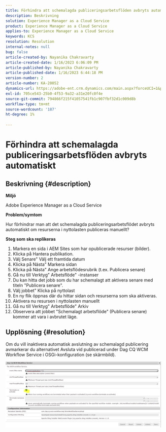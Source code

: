 ```yaml
---
title: Förhindra att schemalagda publiceringsarbetsflöden avbryts automatiskt
description: Beskrivning
solution: Experience Manager as a Cloud Service
product: Experience Manager as a Cloud Service
applies-to: Experience Manager as a Cloud Service
keywords: KCS
resolution: Resolution
internal-notes: null
bug: false
article-created-by: Nayanika Chakravarty
article-created-date: 1/16/2023 6:06:09 PM
article-published-by: Nayanika Chakravarty
article-published-date: 1/16/2023 6:44:18 PM
version-number: 2
article-number: KA-20052
dynamics-url: https://adobe-ent.crm.dynamics.com/main.aspx?forceUCI=1&pagetype=entityrecord&etn=knowledgearticle&id=d9c58173-c895-ed11-aad1-6045bd006149
exl-id: 705ce543-25b0-4f53-9a32-a31e20fc0f4e
source-git-commit: 794866f215f41057541fb1c907fbf32d1c009d8b
workflow-type: tm+mt
source-wordcount: '187'
ht-degree: 1%

---
```


# Förhindra att schemalagda publiceringsarbetsflöden avbryts automatiskt

## Beskrivning {#description}


<b>Miljö</b>

Adobe Experience Manager as a Cloud Service

<b>Problem/symtom</b>

Hur förhindrar man att det schemalagda publiceringsarbetsflödet avbryts automatiskt om resurserna i nyttolasten publiceras manuellt?

<b>Steg som ska replikeras</b>

1. Markera en sida i AEM Sites som har opublicerade resurser (bilder).
2. Klicka på Hantera publikation.
3. Välj Senare&quot; Välj ett framtida datum
4. Klicka på Nästa&quot; Markera sidan
5. Klicka på Nästa&quot; Ange arbetsflödesrubrik (t.ex. Publicera senare)
6. Gå nu till Verktyg&quot; Arbetsflöde&quot; -instanser
7. Du kan hitta det jobb som du har schemalagt att aktivera senare med titeln &quot;Publicera senare&quot;.
8. Välj jobbet&quot; Klicka på nyttolast
9. En ny flik öppnas där du hittar sidan och resurserna som ska aktiveras.
10. Aktivera nu resursen i nyttolasten manuellt
11. Gå nu till Verktyg&quot; Arbetsflöde&quot; Arkiv
12. Observera att jobbet &quot;Schemalagt arbetsflöde&quot; (Publicera senare) kommer att vara i avbrutet läge.



## Upplösning {#resolution}


Om du vill inaktivera automatisk avslutning av schemalagd publicering avmarkerar du alternativet Avsluta vid publicerad under Dag CQ WCM Workflow Service i OSGi-konfiguration (se skärmbild).

![](assets/d1e5b094-d901-ed11-82e4-00224809fe22.png)
